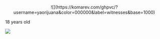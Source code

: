 <p align="center"> ![](https://komarev.com/ghpvc/?username=yaorijuana&color=000000&label=witnesses&base=1000) 

18 years old </p>

![](https://spotify-github-profile.kittinanx.com/api/view?uid=31ras742ipljomjwo7h6ikzmc2wu&cover_image=true&theme=novatorem&show_offline=false&background_color=121212&interchange=false&bar_color=53b14f&bar_color_cover=true)
